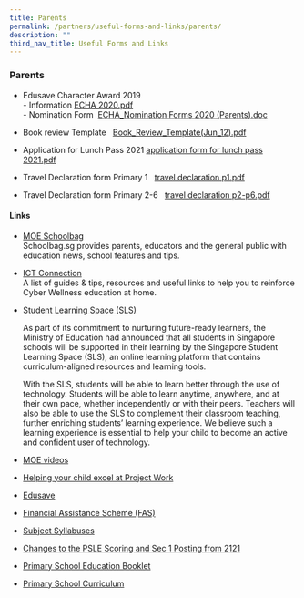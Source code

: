 ```yaml
---
title: Parents
permalink: /partners/useful-forms-and-links/parents/
description: ""
third_nav_title: Useful Forms and Links
---
```

### **Parents**

*   Edusave Character Award 2019  
    \- Information&nbsp;[ECHA 2020.pdf](/files/ECHA%20%202020.pdf)<br>
    \- Nomination Form&nbsp;&nbsp;[ECHA\_Nomination Forms 2020 (Parents).doc](/files/ECHA_Nomination%20Forms%202020%20(Parents).pdf)
    
*   Book review Template&nbsp; &nbsp;[Book\_Review\_Template(Jun\_12).pdf](/files/Book_Review_Template(Jun_12).pdf)
      
    
*   Application for Lunch Pass 2021&nbsp;[application form for lunch pass 2021.pdf](/files/application%20form%20for%20lunch%20pass.pdf)
      
    
*   Travel Declaration form Primary 1&nbsp; &nbsp;[travel declaration p1.pdf](/files/travel%20declaration%20p1.pdf)
      
    
*   Travel Declaration form Primary 2-6&nbsp; &nbsp;[travel declaration p2-p6.pdf](/files/travel%20declaration%20p2-p6.pdf)

#### **Links**
*   [MOE Schoolbag](https://www.schoolbag.sg/)&nbsp;  
    Schoolbag.sg provides parents, educators and the general public with education news, school features and tips.  
      
    
*   [ICT Connection](https://ictconnection.moe.edu.sg/cyber-wellness/for-parents)  
    A list of guides &amp; tips, resources and useful links to help you to reinforce Cyber Wellness education at home.  
      
    
*   [Student Learning Space (SLS)](https://vle.learning.moe.edu.sg/login)  
    
    As part of its commitment to nurturing future-ready learners, the Ministry of Education had announced that all students in Singapore schools will be supported in their learning by the Singapore Student Learning Space (SLS), an online learning platform that contains curriculum-aligned resources and learning tools.
    
    With the SLS, students will be able to learn better through the use of technology. Students will be able to learn anytime, anywhere, and at their own pace, whether independently or with their peers. Teachers will also be able to use the SLS to complement their classroom teaching, further enriching students’ learning experience. We believe such a learning experience is essential to help your child to become an active and confident user of technology.
    
*   [MOE videos](https://www.youtube.com/channel/UC8PAXQlNeQ5w4n4uKC0hRmw)&nbsp;

*   [Helping your child excel at Project Work](https://www.nlb.gov.sg/sure/wp-content/uploads/2013/07/Parents-guidebook_FA.pdf)  
      
    
*   [Edusave](https://www.moe.gov.sg/education/edusave)  
      
    
*   [Financial Assistance Scheme (FAS)](https://www.moe.gov.sg/education/financial-assistance)  
      
    
*   [Subject Syllabuses](https://www.moe.gov.sg/education/syllabuses/)  
      
    
*   [Changes to the PSLE Scoring and Sec 1 Posting from 2121](https://www.moe.gov.sg/microsites/psle/)  
      
    
*   [Primary School Education Booklet](https://www.moe.gov.sg/education/primary/primary-school-education-booklet)  
      
    
*   [Primary School Curriculum](https://www.moe.gov.sg/education/primary/primary-school-curriculum)